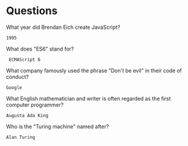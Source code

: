 # Questions

What year did Brendan Eich create JavaScript?

```
1995
```

What does "ES6" stand for?

```
 ECMAScript 6
```

What company famously used the phrase "Don't be evil" in their code of conduct?

```
Google 
```

What English mathematician and writer is often regarded as the first computer programmer?

```
Augusta Ada King

```

Who is the "Turing machine" named after?

```
Alan Turing
```
